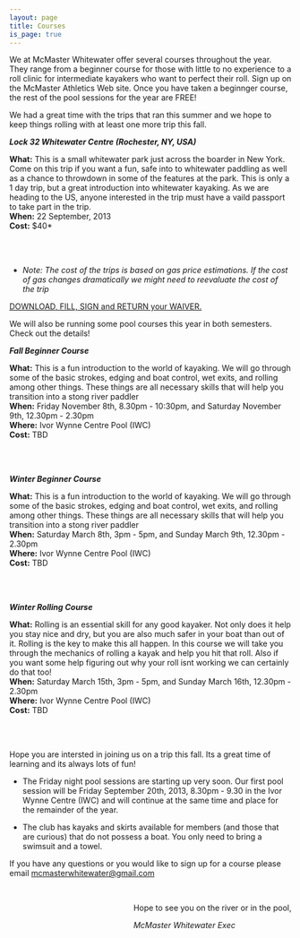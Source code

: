 ```yaml
---
layout: page
title: Courses
is_page: true
---
```


We at McMaster Whitewater offer several courses throughout the year. They range from a beginner course for those with little to no experience 
to a roll clinic for intermediate kayakers who want to perfect their roll. Sign up on the McMaster Athletics Web site.  Once you have taken a beginnger course, the rest of the pool sessions for the year are FREE! 
 
We had a great time with the trips that ran this summer and we hope to keep things rolling with at least one more trip this fall.

<b><i>Lock 32 Whitewater Centre (Rochester, NY, USA)</i></b>

<b>What:</b> This is a small whitewater park just across the boarder in New York. Come on this trip if you want a fun, safe into to whitewater paddling as well as a chance to throwdown in some of the features at the park.  This is only a 1 day trip, but a great introduction into whitewater kayaking. As we are heading to the US, anyone interested in the trip must have a vaild passport to take part in the trip.
<br/>
<b>When:</b> 22 September, 2013
<br/>
<b>Cost:</b> $40*

<br/>
<br/>

* <i>Note: The cost of the trips is based on gas price estimations.  If the cost of gas changes dramatically we might need to reevaluate the cost of the trip</i>

[DOWNLOAD, FILL, SIGN and RETURN your WAIVER.](https://docs.google.com/viewer?a=v&pid=explorer&chrome=true&srcid=0By5iTUP7UkcbNDE3NjYxYWQtZWU1MC00ZDBhLTk0NzktNjk3NjQ0OTYxZjYy&hl=en&authkey=CO7ot4cB)


We will also be running some pool courses this year in both semesters. Check out the details!

<b><i>Fall Beginner Course</i></b>

<b>What:</b> This is a fun introduction to the world of kayaking. We will go through some of the basic strokes, edging and boat control, wet exits, and rolling among other things. These things are all necessary skills that will help you transition into a stong river paddler
<br/>
<b>When:</b> Friday November 8th, 8.30pm - 10:30pm, and Saturday November 9th, 12.30pm - 2.30pm
<br/>
<b>Where:</b> Ivor Wynne Centre Pool (IWC)
<br/>
<b>Cost:</b> TBD

<br/>
<br/>

<b><i>Winter Beginner Course</i></b>

<b>What:</b> This is a fun introduction to the world of kayaking. We will go through some of the basic strokes, edging and boat control, wet exits, and rolling among other things. These things are all necessary skills that will help you transition into a stong river paddler
<br/>
<b>When:</b> Saturday March 8th, 3pm - 5pm, and Sunday March 9th, 12.30pm - 2.30pm
<br/>
<b>Where:</b> Ivor Wynne Centre Pool (IWC)
<br/>
<b>Cost:</b> TBD

<br/>
<br/>

<b><i>Winter Rolling Course</i></b>

<b>What:</b> Rolling is an essential skill for any good kayaker. Not only does it help you stay nice and dry, but you are also much safer in your boat than out of it. Rolling is the key to make this all happen. In this course we will take you through the mechanics of rolling a kayak and help you hit that roll. Also if you want some help figuring out why your roll isnt working we can certainly do that too! 
<br/>
<b>When:</b> Saturday March 15th, 3pm - 5pm, and Sunday March 16th, 12.30pm - 2.30pm
<br/>
<b>Where:</b> Ivor Wynne Centre Pool (IWC)
<br/>
<b>Cost:</b> TBD

<br/>
<br/>

Hope you are intersted in joining us on a trip this fall.  Its a great time of learning and its always lots of fun!

- The Friday night pool sessions are starting up very soon. Our first pool session will be Friday September 20th, 2013, 8.30pm - 9.30 in the Ivor Wynne Centre (IWC) and will continue at the same time and place for the remainder of the year.
 
- The club has kayaks and skirts available for members (and those that are curious) that do not possess a boat.  You only need to bring a swimsuit and a towel.
 
If you have any questions or you would like to sign up for a course please email mcmasterwhitewater@gmail.com 
 
<div style='float:right;'>
<br/>
<p>Hope to see you on the river or in the pool,</p>
<i>McMaster Whitewater Exec</i>
</div>
